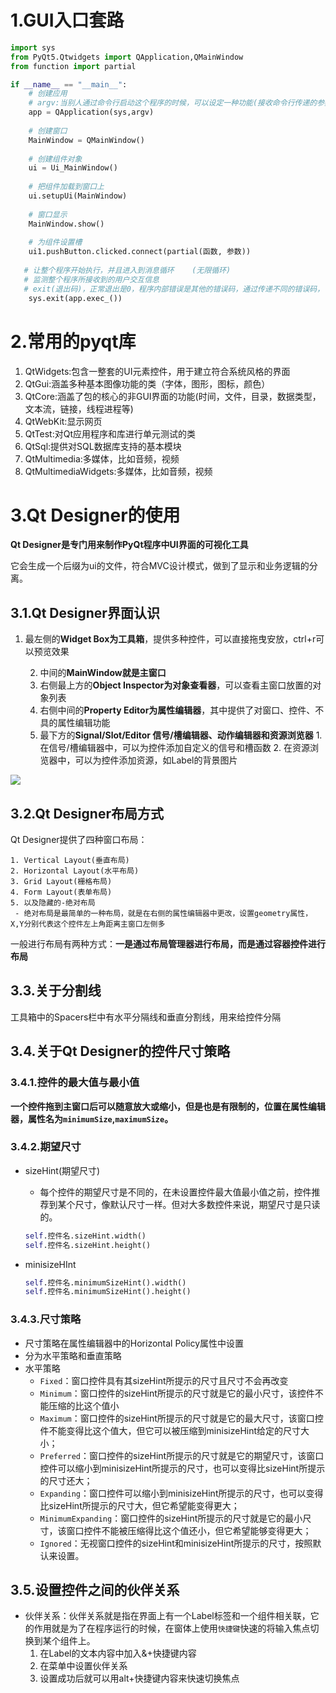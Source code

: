 # 1.GUI入口套路

```python
import sys
from PyQt5.Qtwidgets import QApplication,QMainWindow
from function import partial

if __name__ == "__main__":
    # 创建应用
    # argv:当别人通过命令行启动这个程序的时候，可以设定一种功能(接收命令行传递的参数来执行不同的业务逻辑)
    app = QApplication(sys,argv)
    
    # 创建窗口
    MainWindow = QMainWindow()
    
    # 创建组件对象
    ui = Ui_MainWindow()
    
    # 把组件加载到窗口上
    ui.setupUi(MainWindow)
    
    # 窗口显示
    MainWindow.show()
    
    # 为组件设置槽
    ui1.pushButton.clicked.connect(partial(函数, 参数))
    
   # 让整个程序开始执行，并且进入到消息循环	(无限循环)
   # 监测整个程序所接收到的用户交互信息
   # exit(退出码)，正常退出是0，程序内部错误是其他的错误码，通过传递不同的错误码，可以知道怎么退出的。
    sys.exit(app.exec_())
```



# 2.常用的pyqt库

1. QtWidgets:包含一整套的UI元素控件，用于建立符合系统风格的界面
2. QtGui:涵盖多种基本图像功能的类（字体，图形，图标，颜色）
3. QtCore:涵盖了包的核心的非GUI界面的功能(时间，文件，目录，数据类型，文本流，链接，线程进程等)
4. QtWebKit:显示网页
5. QtTest:对Qt应用程序和库进行单元测试的类
6. QtSql:提供对SQL数据库支持的基本模块
7. QtMultimedia:多媒体，比如音频，视频
8. QtMultimediaWidgets:多媒体，比如音频，视频

# 3.Qt Designer的使用

**Qt Designer是专门用来制作PyQt程序中UI界面的可视化工具**

它会生成一个后缀为ui的文件，符合MVC设计模式，做到了显示和业务逻辑的分离。

## 3.1.Qt Designer界面认识

1. 最左侧的**Widget Box为工具箱**，提供多种控件，可以直接拖曳安放，ctrl+r可以预览效果

 	2. 中间的**MainWindow就是主窗口**
 	3. 右侧最上方的**Object Inspector为对象查看器**，可以查看主窗口放置的对象列表
 	4. 右侧中间的**Property Editor为属性编辑器**，其中提供了对窗口、控件、不具的属性编辑功能
 	5. 最下方的**Signal/Slot/Editor 信号/槽编辑器、动作编辑器和资源浏览器**
          	1. 在信号/槽编辑器中，可以为控件添加自定义的信号和槽函数
          	2. 在资源浏览器中，可以为控件添加资源，如Label的背景图片

![](https://note.youdao.com/yws/public/resource/92933d878935240680c00793fc3e404c/xmlnote/WEBRESOURCE67d96a0104eb75789de7f834b52d51d2/410)

## 3.2.Qt Designer布局方式

Qt Designer提供了四种窗口布局：

 	1. Vertical Layout(垂直布局)
 	2. Horizontal Layout(水平布局)
 	3. Grid Layout(栅格布局)
 	4. Form Layout(表单布局)
 	5. 以及隐藏的-绝对布局
 	 - 绝对布局是最简单的一种布局，就是在右侧的属性编辑器中更改，设置geometry属性，X,Y分别代表这个控件左上角距离主窗口左侧多

一般进行布局有两种方式：**一是通过布局管理器进行布局，而是通过容器控件进行布局**

## 3.3.关于分割线

工具箱中的Spacers栏中有水平分隔线和垂直分割线，用来给控件分隔

## 3.4.关于Qt Designer的控件尺寸策略

### 3.4.1.控件的最大值与最小值

**一个控件拖到主窗口后可以随意放大或缩小，但是也是有限制的，位置在属性编辑器，属性名为`minimumSize`,`maximumSize`。**

### 3.4.2.期望尺寸

- sizeHint(期望尺寸)

  - 每个控件的期望尺寸是不同的，在未设置控件最大值最小值之前，控件推荐到某个尺寸，像默认尺寸一样。但对大多数控件来说，期望尺寸是只读的。

  ```python
  self.控件名.sizeHint.width()
  self.控件名.sizeHint.height()
  ```

- minisizeHInt

  ```python
  self.控件名.minimumSizeHint().width()
  self.控件名.minimumSizeHint().height()
  
  ```

### 3.4.3.尺寸策略

- 尺寸策略在属性编辑器中的Horizontal Policy属性中设置
- 分为水平策略和垂直策略
- 水平策略
  - `Fixed`：窗口控件具有其sizeHint所提示的尺寸且尺寸不会再改变
  - `Minimum`：窗口控件的sizeHint所提示的尺寸就是它的最小尺寸，该控件不能压缩的比这个值小
  - `Maximum`：窗口控件的sizeHint所提示的尺寸就是它的最大尺寸，该窗口控件不能变得比这个值大，但它可以被压缩到minisizeHint给定的尺寸大小；
  - `Preferred`：窗口控件的sizeHint所提示的尺寸就是它的期望尺寸，该窗口控件可以缩小到minisizeHint所提示的尺寸，也可以变得比sizeHint所提示的尺寸还大；
  - `Expanding`：窗口控件可以缩小到minisizeHint所提示的尺寸，也可以变得比sizeHint所提示的尺寸大，但它希望能变得更大；
  - `MinimumExpanding`：窗口控件的sizeHint所提示的尺寸就是它的最小尺寸，该窗口控件不能被压缩得比这个值还小，但它希望能够变得更大；
  - `Ignored`：无视窗口控件的sizeHint和minisizeHint所提示的尺寸，按照默认来设置。

## 3.5.设置控件之间的伙伴关系

- 伙伴关系：伙伴关系就是指在界面上有一个Label标签和一个组件相关联，它的作用就是为了在程序运行的时候，在窗体上使用`快捷键`快速的将输入焦点切换到某个组件上。
  1. 在Label的文本内容中加入&+快捷键内容
  2. 在菜单中设置伙伴关系
  3. 设置成功后就可以用alt+快捷键内容来快速切换焦点



























